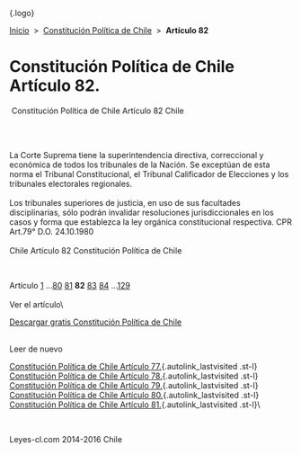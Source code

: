 <div class="wrapper">

[](/index.htm){.logo}
<div class="breadcrumbs">

[Inicio](/index.htm)  &gt;  [Constitución Política de
Chile](/constitucion_politica_de_chile.htm "Constitución Política de Chile")
 &gt;  **Artículo 82**

</div>

<div class="middle">

<div class="container">

Constitución Política de Chile\
Artículo 82.
===============================

<div id="goser">

</div>

﻿
Constitución Política de Chile Artículo 82 Chile

\
﻿
<div id="squareAds">

</div>

<div id="statya">

La Corte Suprema tiene la superintendencia directiva, correccional y
económica de todos los tribunales de la Nación. Se exceptúan de esta
norma el Tribunal Constitucional, el Tribunal Calificador de Elecciones
y los tribunales electorales regionales.\
\
Los tribunales superiores de justicia, en uso de sus facultades
disciplinarias, sólo podrán invalidar resoluciones jurisdiccionales en
los casos y forma que establezca la ley orgánica constitucional
respectiva. CPR Art.79° D.O. 24.10.1980\
\
Chile Artículo 82 Constitución Política de Chile

</div>

﻿
<div id="ads1">

</div>

<div class="breadstat">

Artículo
[1](/constitucion_politica_de_chile/1.htm) ...[80](/constitucion_politica_de_chile/80.htm) [81](/constitucion_politica_de_chile/81.htm) **82** [83](/constitucion_politica_de_chile/83.htm) [84](/constitucion_politica_de_chile/84.htm) ...[129](/constitucion_politica_de_chile/129.htm) \
\
Ver el artículo\

</div>

[Descargar gratis Constitución Política de
Chile](/constitucion_politica_de_chile/download.htm "Descargar gratis Constitución Política de Chile")
﻿
<div style="clear: left">

</div>

\
Leer de nuevo

[Constitución Política de Chile Artículo
77.](/constitucion_politica_de_chile/77.htm){.autolink_lastvisited
.st-l} [Constitución Política de Chile Artículo
78.](/constitucion_politica_de_chile/78.htm){.autolink_lastvisited
.st-l} [Constitución Política de Chile Artículo
79.](/constitucion_politica_de_chile/79.htm){.autolink_lastvisited
.st-l} [Constitución Política de Chile Artículo
80.](/constitucion_politica_de_chile/80.htm){.autolink_lastvisited
.st-l} [Constitución Política de Chile Artículo
81.](/constitucion_politica_de_chile/81.htm){.autolink_lastvisited
.st-l}\

</div>

﻿
<div id="LeftAds">

</div>

</div>

Leyes-cl.com 2014-2016 Chile

</div>
